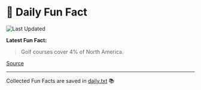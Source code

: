 # 🌟 Daily Fun Fact

![Last Updated](https://img.shields.io/badge/Last_Updated-2025_05_16-blue?style=flat-square)

**Latest Fun Fact:**

> Golf courses cover 4% of North America.

[Source](http://www.djtech.net/humor/useless_facts.htm)

---

Collected Fun Facts are saved in [daily.txt](daily.txt) 📚
